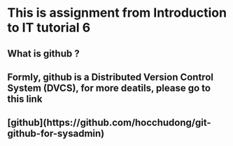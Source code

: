 <!DOCTYPE html>
<head>
    <title>tutorial to github</title>

</head>
<body>
    <h1>This is assignment from Introduction to IT tutorial 6</h1> 
    <h2>What is github ?</h2>
    <h2>Formly, github is a Distributed Version Control System (DVCS), for more deatils, please go to this link 
    <h2> [github](https://github.com/hocchudong/git-github-for-sysadmin)
   </h2>
</body>

